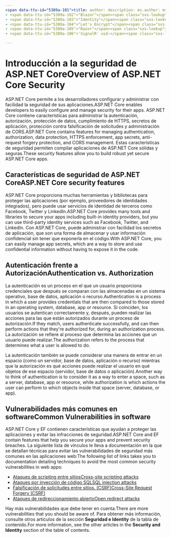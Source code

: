 ```yaml
---
<span data-ttu-id="5389a-101">title: author: description: ms.author: ms.custom: ms.date: no-loc:</span><span class="sxs-lookup"><span data-stu-id="5389a-101">title: author: description: ms.author: ms.custom: ms.date: no-loc:</span></span>
- <span data-ttu-id="5389a-102">"Blazor"</span><span class="sxs-lookup"><span data-stu-id="5389a-102">'Blazor'</span></span>
- <span data-ttu-id="5389a-103">"Identity"</span><span class="sxs-lookup"><span data-stu-id="5389a-103">'Identity'</span></span>
- <span data-ttu-id="5389a-104">"Let's Encrypt"</span><span class="sxs-lookup"><span data-stu-id="5389a-104">'Let's Encrypt'</span></span>
- <span data-ttu-id="5389a-105">"Razor"</span><span class="sxs-lookup"><span data-stu-id="5389a-105">'Razor'</span></span>
- <span data-ttu-id="5389a-106">'SignalR' uid:</span><span class="sxs-lookup"><span data-stu-id="5389a-106">'SignalR' uid:</span></span> 

---
```

# <a name="overview-of-aspnet-core-security"></a><span data-ttu-id="5389a-107">Introducción a la seguridad de ASP.NET Core</span><span class="sxs-lookup"><span data-stu-id="5389a-107">Overview of ASP.NET Core Security</span></span>

<span data-ttu-id="5389a-108">ASP.NET Core permite a los desarrolladores configurar y administrar con facilidad la seguridad de sus aplicaciones.</span><span class="sxs-lookup"><span data-stu-id="5389a-108">ASP.NET Core enables developers to easily configure and manage security for their apps.</span></span> <span data-ttu-id="5389a-109">ASP.NET Core contiene características para administrar la autenticación, autorización, protección de datos, cumplimiento de HTTPS, secretos de aplicación, protección contra falsificación de solicitudes y administración de CORS.</span><span class="sxs-lookup"><span data-stu-id="5389a-109">ASP.NET Core contains features for managing authentication, authorization, data protection, HTTPS enforcement, app secrets, anti-request forgery protection, and CORS management.</span></span> <span data-ttu-id="5389a-110">Estas características de seguridad permiten compilar aplicaciones de ASP.NET Core sólidas y seguras.</span><span class="sxs-lookup"><span data-stu-id="5389a-110">These security features allow you to build robust yet secure ASP.NET Core apps.</span></span>

## <a name="aspnet-core-security-features"></a><span data-ttu-id="5389a-111">Características de seguridad de ASP.NET Core</span><span class="sxs-lookup"><span data-stu-id="5389a-111">ASP.NET Core security features</span></span>

<span data-ttu-id="5389a-112">ASP.NET Core proporciona muchas herramientas y bibliotecas para proteger las aplicaciones (por ejemplo, proveedores de identidades integrados), pero puede usar servicios de identidad de terceros como Facebook, Twitter y LinkedIn.</span><span class="sxs-lookup"><span data-stu-id="5389a-112">ASP.NET Core provides many tools and libraries to secure your apps including built-in identity providers, but you can use third-party identity services such as Facebook, Twitter, and LinkedIn.</span></span> <span data-ttu-id="5389a-113">Con ASP.NET Core, puede administrar con facilidad los secretos de aplicación, que son una forma de almacenar y usar información confidencial sin tener que exponerla en el código.</span><span class="sxs-lookup"><span data-stu-id="5389a-113">With ASP.NET Core, you can easily manage app secrets, which are a way to store and use confidential information without having to expose it in the code.</span></span>

## <a name="authentication-vs-authorization"></a><span data-ttu-id="5389a-114">Autenticación frente a Autorización</span><span class="sxs-lookup"><span data-stu-id="5389a-114">Authentication vs. Authorization</span></span>

<span data-ttu-id="5389a-115">La autenticación es un proceso en el que un usuario proporciona credenciales que después se comparan con las almacenadas en un sistema operativo, base de datos, aplicación o recurso.</span><span class="sxs-lookup"><span data-stu-id="5389a-115">Authentication is a process in which a user provides credentials that are then compared to those stored in an operating system, database, app or resource.</span></span> <span data-ttu-id="5389a-116">Si coinciden, los usuarios se autentican correctamente y, después, pueden realizar las acciones para las que están autorizados durante un proceso de autorización.</span><span class="sxs-lookup"><span data-stu-id="5389a-116">If they match, users authenticate successfully, and can then perform actions that they're authorized for, during an authorization process.</span></span> <span data-ttu-id="5389a-117">La autorización se refiere al proceso que determina las acciones que un usuario puede realizar.</span><span class="sxs-lookup"><span data-stu-id="5389a-117">The authorization refers to the process that determines what a user is allowed to do.</span></span>

<span data-ttu-id="5389a-118">La autenticación también se puede considerar una manera de entrar en un espacio (como un servidor, base de datos, aplicación o recurso) mientras que la autorización es qué acciones puede realizar el usuario en qué objetos de ese espacio (servidor, base de datos o aplicación).</span><span class="sxs-lookup"><span data-stu-id="5389a-118">Another way to think of authentication is to consider it as a way to enter a space, such as a server, database, app or resource, while authorization is which actions the user can perform to which objects inside that space (server, database, or app).</span></span>

## <a name="common-vulnerabilities-in-software"></a><span data-ttu-id="5389a-119">Vulnerabilidades más comunes en software</span><span class="sxs-lookup"><span data-stu-id="5389a-119">Common Vulnerabilities in software</span></span>

<span data-ttu-id="5389a-120">ASP.NET Core y EF contienen características que ayudan a proteger las aplicaciones y evitar las infracciones de seguridad.</span><span class="sxs-lookup"><span data-stu-id="5389a-120">ASP.NET Core and EF contain features that help you secure your apps and prevent security breaches.</span></span> <span data-ttu-id="5389a-121">La siguiente lista de vínculos le lleva a documentación en la que se detallan técnicas para evitar las vulnerabilidades de seguridad más comunes en las aplicaciones web:</span><span class="sxs-lookup"><span data-stu-id="5389a-121">The following list of links takes you to documentation detailing techniques to avoid the most common security vulnerabilities in web apps:</span></span>

* [<span data-ttu-id="5389a-122">Ataques de scripting entre sitios</span><span class="sxs-lookup"><span data-stu-id="5389a-122">Cross-site scripting attacks</span></span>](xref:security/cross-site-scripting)
* [<span data-ttu-id="5389a-123">Ataques por inyección de código SQL</span><span class="sxs-lookup"><span data-stu-id="5389a-123">SQL injection attacks</span></span>](/ef/core/querying/raw-sql)
* [<span data-ttu-id="5389a-124">Falsificación de solicitudes entre sitios. (CSRF)</span><span class="sxs-lookup"><span data-stu-id="5389a-124">Cross-Site Request Forgery (CSRF)</span></span>](xref:security/anti-request-forgery)
* [<span data-ttu-id="5389a-125">Ataques de redireccionamiento abierto</span><span class="sxs-lookup"><span data-stu-id="5389a-125">Open redirect attacks</span></span>](xref:security/preventing-open-redirects)

<span data-ttu-id="5389a-126">Hay más vulnerabilidades que debe tener en cuenta.</span><span class="sxs-lookup"><span data-stu-id="5389a-126">There are more vulnerabilities that you should be aware of.</span></span> <span data-ttu-id="5389a-127">Para obtener más información, consulte otros artículos de la sección **Seguridad e Identity** de la tabla de contenido.</span><span class="sxs-lookup"><span data-stu-id="5389a-127">For more information, see the other articles in the **Security and Identity** section of the table of contents.</span></span>
